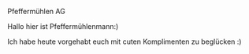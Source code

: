 Pfeffermühlen AG

Hallo hier ist Pfeffermühlenmann:)

Ich habe heute vorgehabt euch mit cuten Komplimenten zu beglücken :)
